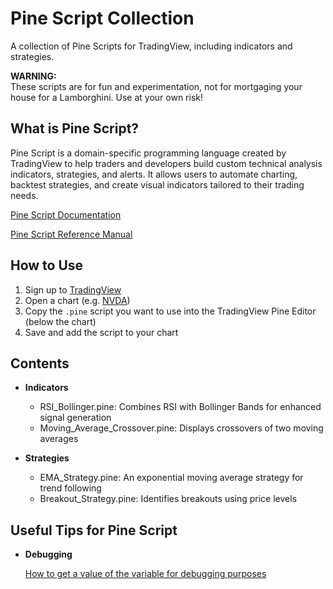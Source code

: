 # Pine Script Collection
A collection of Pine Scripts for TradingView, including indicators and strategies.

**WARNING:**<br>These scripts are for fun and experimentation, not for mortgaging your house for a Lamborghini. Use at your own risk!

## What is Pine Script? ##

Pine Script is a domain-specific programming language created by TradingView to help traders and developers build custom technical analysis indicators, strategies, and alerts. It allows users to automate charting, backtest strategies, and create visual indicators tailored to their trading needs.

[Pine Script Documentation](https://www.tradingview.com/pine-script-docs/)

[Pine Script Reference Manual](https://www.tradingview.com/pine-script-reference/v6/)

## How to Use
1. Sign up to [TradingView](https://www.tradingview.com/)
2. Open a chart (e.g. [NVDA](https://www.tradingview.com/chart/?symbol=NASDAQ%3ANVDA))
3. Copy the `.pine` script you want to use into the TradingView Pine Editor (below the chart)
4. Save and add the script to your chart

## Contents
- **Indicators**
  - RSI_Bollinger.pine: Combines RSI with Bollinger Bands for enhanced signal generation
  - Moving_Average_Crossover.pine: Displays crossovers of two moving averages

- **Strategies**
  - EMA_Strategy.pine: An exponential moving average strategy for trend following
  - Breakout_Strategy.pine: Identifies breakouts using price levels


## Useful Tips for Pine Script
- **Debugging**

  [How to get a value of the variable for debugging purposes](https://www.tradingview.com/support/solutions/43000494311-how-to-get-a-value-of-the-variable-for-debugging-purposes/)
